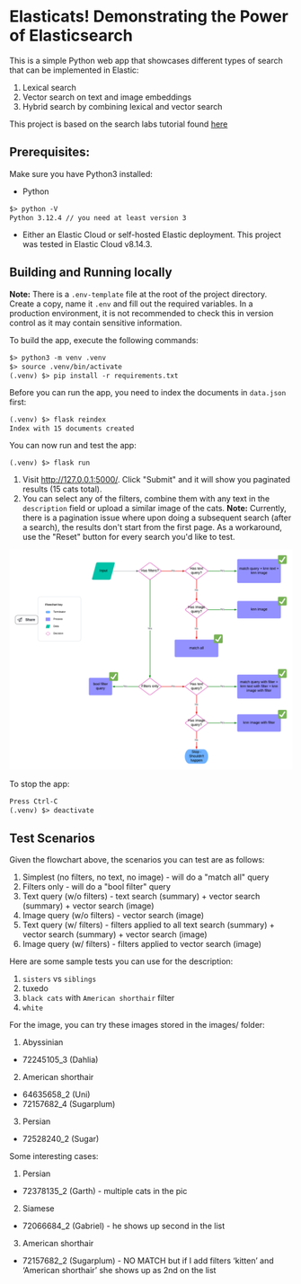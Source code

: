 # Elasticats! Demonstrating the Power of Elasticsearch

This is a simple Python web app that showcases different types of search that can be implemented in Elastic:
1. Lexical search
2. Vector search on text and image embeddings
3. Hybrid search by combining lexical and vector search

This project is based on the search labs tutorial found [here](https://www.elastic.co/search-labs/tutorials/search-tutorial/welcome)

## Prerequisites:

Make sure you have Python3 installed:
* Python
```
$> python -V
Python 3.12.4 // you need at least version 3
```
* Either an Elastic Cloud or self-hosted Elastic deployment. This project was tested in Elastic Cloud v8.14.3.

## Building and Running locally

**Note:** There is a `.env-template` file at the root of the project directory. Create a copy, name it `.env` and fill out the required variables. In a production environment, it is not recommended to check this in version control as it may contain sensitive information.

To build the app, execute the following commands:
```
$> python3 -m venv .venv
$> source .venv/bin/activate
(.venv) $> pip install -r requirements.txt
```
Before you can run the app, you need to index the documents in `data.json` first:
```
(.venv) $> flask reindex
Index with 15 documents created 
```
You can now run and test the app:
```
(.venv) $> flask run
```
1. Visit http://127.0.0.1:5000/. Click "Submit" and it will show you paginated results (15 cats total).
2. You can select any of the filters, combine them with any text in the `description` field or upload a similar image of the cats.
**Note:** Currently, there is a pagination issue where upon doing a subsequent search (after a search), the results don't start from the first page. As a workaround, use the "Reset" button for every search you'd like to test.

![alt text](Search%20flowchart.png)

To stop the app:
```
Press Ctrl-C
(.venv) $> deactivate
```

## Test Scenarios

Given the flowchart above, the scenarios you can test are as follows:
1. Simplest (no filters, no text, no image) - will do a "match all" query
2. Filters only - will do a "bool filter" query
3. Text query (w/o filters) - text search (summary) + vector search (summary) + vector search (image)
4. Image query (w/o filters) - vector search (image)
5. Text query (w/ filters) - filters applied to all text search (summary) + vector search (summary) + vector search (image)
6. Image query (w/ filters) - filters applied to vector search (image)

Here are some sample tests you can use for the description:
1. `sisters` vs `siblings`
2. tuxedo
3. `black cats` with `American shorthair` filter
4. `white`

For the image, you can try these images stored in the images/<breed> folder:
1. Abyssinian
- 72245105_3 (Dahlia)
2. American shorthair
- 64635658_2 (Uni)
- 72157682_4 (Sugarplum)
3. Persian
- 72528240_2 (Sugar)

Some interesting cases:
1. Persian
- 72378135_2 (Garth) - multiple cats in the pic
2. Siamese
- 72066684_2 (Gabriel) - he shows up second in the list
3. American shorthair
- 72157682_2 (Sugarplum) - NO MATCH but if I add filters ‘kitten’ and ‘American shorthair’ she shows up as 2nd on the list
